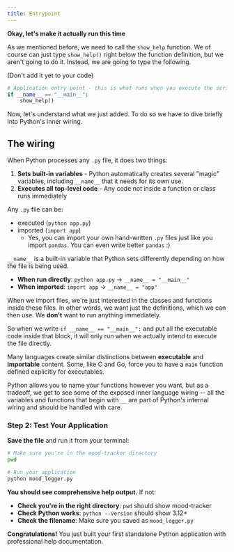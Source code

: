 ```yaml
---
title: Entrypoint
---
```

**Okay, let's make it actually run this time**

As we mentioned before, we need to call the `show_help` function. We of course can just type `show_help()` right below the function definition, but we aren't going to do it. Instead, we are going to type the following.

(Don't add it yet to your code)

```python
# Application entry point - this is what runs when you execute the script
if __name__ == "__main__":
    show_help()
```

Now, let's understand what we just added. To do so we have to dive briefly into Python's inner wiring.
## The wiring
When Python processes any `.py` file, it does two things:
1. **Sets built-in variables** - Python automatically creates several "magic" variables, including `__name__` that it needs for its own use.
2. **Executes all top-level code** - Any code not inside a function or class runs immediately

 Any `.py` file can be: 
 - executed  (`python app.py`)
 - imported (`import app`)
	 - Yes, you can import your own hand-written `.py` files just like you import `pandas`. You can even write better `pandas` :) 
 
`__name__` is a built-in variable that Python sets differently depending on how the file is being used.   
- **When run directly**: `python app.py` → `__name__ = "__main__"`
- **When imported**: `import app` → `__name__ = "app"` 

When we import files, we're just interested in the classes and functions inside these files. In other words, we want just the definitions, which we can then use. We **don't** want to run anything immediately.

So when we write `if __name__ == "__main__":` and put all the executable code inside that block, it will only run when we actually intend to execute the file directly.

Many languages create similar distinctions between **executable** and **importable** content. Some, like C and Go, force you to have a `main` function defined explicitly for executables. 

Python allows you to name your functions however you want, but as a tradeoff, we get to see some of the exposed inner language wiring -- all the variables and functions that begin with `__` are part of Python's internal wiring and should be handled with care.

### Step 2: Test Your Application

**Save the file** and run it from your terminal:

```bash
# Make sure you're in the mood-tracker directory
pwd

# Run your application
python mood_logger.py
```

**You should see comprehensive help output.** If not:

- **Check you're in the right directory**: `pwd` should show mood-tracker
- **Check Python works**: `python --version` should show 3.12+
- **Check the filename**: Make sure you saved as `mood_logger.py`

**Congratulations!** You just built your first standalone Python application with professional help documentation.